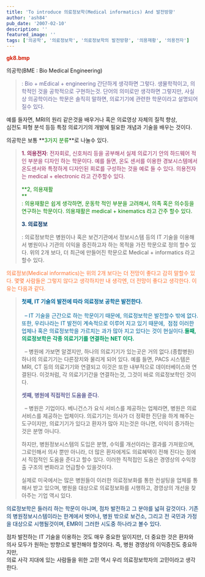 ```yaml
---
title: 'To introduce 의료정보학(Medical informatics) And 발전방향'
author: 'ash84'
pub_date: '2007-02-10'
description: ''
featured_image: ''
tags: ['의공학', '의료정보학', '의료정보학의 발전방향', '의용재황', '의용전자']
---
```



<font color="#d41a01">**[](http://ash84.net/wp-content/uploads/1/gk8.bmp)gk8.bmp<font color="#d41a01"></font>**</font>

의공학(BME : Bio Medical Engineering)

  
> <font color="#666699">: Bio + mEdical + engineering 간단하게 생각하면 그렇다. 생물학적이고, 의학적인 것을 공학적으로 구현하는것. 단어의 의미로만 생각하면 그렇지만, 사실상 의공학이라는 학문은 솔직히 말하면, 의료기기에 관련한 학문이라고 설명되어 질수 있다.
> 
> </font>

  
예를 들자면, MRI의 원리 같은것을 배우거나 혹은 의료영상 자체의 질적 향상,   
심전도 파형 분석 등등 특정 의료기기의 개발에 필요한 개념과 기술을 배우는 것이다.

의공학은 보통 **<font color="#008000">3가지 분류</font>**로 나눌수 있다.

  
> <font color="#993366">**1. 의용전자**: 전자회로, 신호처리 등을 공부해서 실제 의료기기 안의 하드웨어 적인 부분을 디자인 하는 학문이다. 예를 들면, 온도 센서를 이용한 경보시스템에서 온도센서와 특정하게 디자인된 회로를 구성하는 것을 예로 들 수 있다. 의용전자는 medical + electronic 라고 간주할수 있다.
> 
> </font><font color="#008000">**2, 의용재활   
> **  
> : 의용재활은 쉽게 생각하면, 운동학 적인 부분을 고려해서, 의족 혹은 의수등을 연구하는 학문이다. 의용재활은 medical + kinematics 라고 간주 할수 있다. </font>
> 
> <font color="#003366">**3. 의료정보**</font>
> 
> : 의료정보학은 병원이나 혹은 보건기관에서 정보시스템 등의 IT 기술을 이용해서 병원이나 기관의 이익을 증진하고자 하는 목적을 가진 학문으로 정의 할수 있다. 위의 2개 보다, 더 최근에 만들어진 학문으로 Medical + informatics 라고 할수 있다.

  
<font color="#ff7635">의료정보(Medical informatics)는 위의 2개 보다는 더 전망이 좋다고 감히 말할수 있다. 몇몇 사람들은 그렇지 않다고 생각하지만 내 생각엔, 더 전망이 좋다고 생각한다. 이유는 다음과 같다.   
</font>

  
> <font color="#006699">**첫째, IT 기술의 발전에 따라 의료정보 공학은 발전한다.**   
>     
>   – IT 기술을 근간으로 하는 학문이기 때문에, 의료정보학은 발전할수 밖에 없다. 또한, 우리나라는 IT 발전이 계속적으로 이루어 지고 있기 때문에,  점점 이러한 업체나 혹은 의료정보학을 가르치는 과가 많아 지고 있다는 것이 현실이다.</font><font color="#009966">**둘째, 의료정보학은 각종 의료기기를 연결하는 NET 이다.** </font>
> 
>   – 병원에 가보면 알겠지만, 하나의 의료기기가 있는곳은 거의 없다.(종합병원) 하나의 의료기기는 다른장치와 물리게 되어 있다. 예를 들면, PACS 시스템은 MRI, CT 등의 의료기기와 연결되고 이것은 또한 내부적으로 데이터베이스와 연결된다. 이것처럼, 각 의료기기간을 연결하는것, 그것이 바로 의료정보학인 것이다.  
>   
> <font color="#666699">**셋째, 병원에 직접적인 도움을 준다.** </font>
> 
>   – 병원은 기업이다. 베니건스가 요식 서비스를 제공하는 업체라면, 병원은 의료서비스를 제공하는 업체이다. 의료기기는 의사가 더 정확한 진단을 하게 해주는 도구이지만, 의료기기가 있다고 환자가 많아 지는것은 아니면, 이익이 증가하는 것은 분명 아니다.
> 
> 하지만, 병원정보시스템의 도입은 분명, 수익률 개선이라는 결과를 가져왔으며, 그로인해서 의사 뿐만 아니라, 더 많은 환자에게도 의료혜택이 전해 진다는 점에서 직접적인 도움을 준다고 할수 있다. 이러한 직적접인 도움은 경영상의 수익창출 구조의 변화라고 언급할수 있을것이다.
> 
> 실제로 미국에서는 많은 병원들이 이러한 의료정보화를 통한 컨설팅을 업체를 통해서 받고 있으며, 병원을 대상으로 의료정보화를 시행하고, 경영상의 개선을 찾아주는 기업 역시 있다.

  
<font color="#003366">의료정보학은 들러리 하는 학문이 아니며, 점차 발전하고 그 분야를 넓혀 갈것이다. 기존의 병원정보시스템이라는 한계에서 벗어나, 병원 밖으로 보건소, 그리고 전 국민과 가정을 대상으로 시행될것이며, EMR이 그러한 시도중 하나라고 볼수 있다. </font>

점차 발전하는 IT 기술을 이용하는 것도 매우 중요한 일이지만, 더 중요한 것은 환자와 의사 모두가 원하는 방향으로 발전해야 할것이다. 즉, 병원 경영상의 이익증진도 중요하지만,   
의료 사각 지대에 있는 사람들을 위한 고민 역시 우리 의료정보학자의 고민이라고 생각한다.



